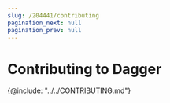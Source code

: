 ```yaml
---
slug: /204441/contributing
pagination_next: null
pagination_prev: null
---
```


# Contributing to Dagger

{@include: "../../CONTRIBUTING.md"}
